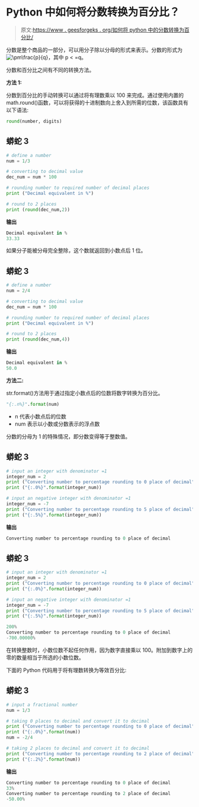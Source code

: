# Python 中如何将分数转换为百分比？

> 原文:[https://www . geesforgeks . org/如何将 python 中的分数转换为百分比/](https://www.geeksforgeeks.org/how-to-convert-fraction-to-percent-in-python/)

分数是整个商品的一部分，可以用分子除以分母的形式来表示。分数的形式为![\pm\frac{p}{q}    ](img/2171c616afd35a9d3cf18e84086ebcc6.png "Rendered by QuickLaTeX.com")，其中 p < =q。

分数和百分比之间有不同的转换方法。

**方法 1:**

分数到百分比的手动转换可以通过将有理数乘以 100 来完成。通过使用内置的 math.round()函数，可以将获得的十进制数向上舍入到所需的位数，该函数具有以下语法:

```py
round(number, digits)
```

## 蟒蛇 3

```py
# define a number
num = 1/3

# converting to decimal value
dec_num = num * 100

# rounding number to required number of decimal places 
print ("Decimal equivalent in %")

# round to 2 places
print (round(dec_num,2))
```

**输出**

```py
Decimal equivalent in %
33.33
```

如果分子能被分母完全整除，这个数就返回到小数点后 1 位。

## 蟒蛇 3

```py
# define a number
num = 2/4

# converting to decimal value
dec_num = num * 100

# rounding number to required number of decimal places 
print ("Decimal equivalent in %")

# round to 2 places
print (round(dec_num,4))
```

**输出**

```py
Decimal equivalent in %
50.0
```

**方法二:**

str.format()方法用于通过指定小数点后的位数将数字转换为百分比。

```py
"{:.n%}".format(num)
```

*   n 代表小数点后的位数
*   num 表示以小数或分数表示的浮点数

分数的分母为 1 的特殊情况，即分数变得等于整数值。

## 蟒蛇 3

```py
# input an integer with denominator =1 
integer_num = 2 
print ("Converting number to percentage rounding to 0 place of decimal")
print ("{:.0%}".format(integer_num))

# input an negative integer with denominator =1 
integer_num = -7 
print ("Converting number to percentage rounding to 5 place of decimal")
print ("{:.5%}".format(integer_num))
```

**输出**

```py
Converting number to percentage rounding to 0 place of decimal

```

## 蟒蛇 3

```py
# input an integer with denominator =1 
integer_num = 2 
print ("Converting number to percentage rounding to 0 place of decimal")
print ("{:.0%}".format(integer_num))

# input an negative integer with denominator =1 
integer_num = -7 
print ("Converting number to percentage rounding to 5 place of decimal")
print ("{:.5%}".format(integer_num))
```

```py
200%
Converting number to percentage rounding to 0 place of decimal
-700.00000%
```

在转换整数时，小数位数不起任何作用，因为数字直接乘以 100。附加到数字上的零的数量相当于所选的小数位数。

下面的 Python 代码用于将有理数转换为等效百分比:

## 蟒蛇 3

```py
# input a fractional number
num = 1/3

# taking 0 places to decimal and convert it to decimal
print ("Converting number to percentage rounding to 0 place of decimal")
print ("{:.0%}".format(num))
num = -2/4

# taking 2 places to decimal and convert it to decimal
print ("Converting number to percentage rounding to 2 place of decimal")
print ("{:.2%}".format(num))
```

**输出**

```py
Converting number to percentage rounding to 0 place of decimal
33%
Converting number to percentage rounding to 2 place of decimal
-50.00%
```